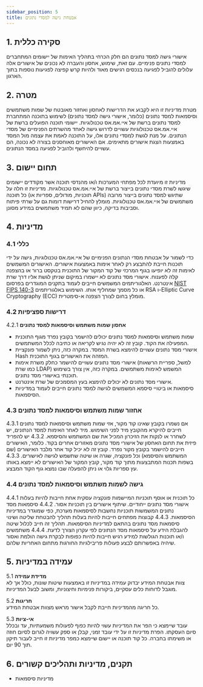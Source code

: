 ```yaml
---
sidebar_position: 5
title: אבטחת גישה למסדי נתונים
---
```


## 1. סקירה כללית 
אישורי גישה למסד נתונים הם חלק הכרחי בתהליך האימות של יישומים המתחברים למסדי נתונים פנימיים. עם זאת, שימוש, אחסון והעברה לא נכונים של אישורים אלה עלולים להוביל לפגיעה בנכסים רגישים מאוד ולהיות קרש קפיצה לפגיעות נוספות בתוך הארגון.

## 2. מטרה
מטרת מדיניות זו היא לקבוע את הדרישות לאחסון ואחזור מאובטח של שמות משתמשים וסיסמאות למסד נתונים (כלומר, אישורי גישה למסד נתונים) לשימוש בתוכנה המתחברת למסד נתונים ברשת של איי.אמ.אס טכנולוגיות. יישומי תוכנה הפועלים ברשת של איי.אמ.אס טכנולוגיות עשויים לדרוש גישה לאחד מהשרתים הפנימיים של מסדי הנתונים. על מנת לגשת למסדי נתונים אלו, על התוכנה לאמת את עצמה מול המסד באמצעות הצגת אישורים מתאימים. אם האישורים מאוחסנים בצורה לא נכונה, הם עשויים להיחשף ולהוביל לפגיעה במסד הנתונים.

## 3. תחום יישום
מדיניות זו מיועדת לכל מפתחי המערכות ו/או מהנדסי תוכנה אשר מקודדים יישומים שיגשו לשרת מסדי נתונים בייצור ברשת של איי.אמ.אס טכנולוגיות. מדיניות זו חלה על כל תוכנה (תוכניות, מודולים, ספריות או APIs) שתיגש למסד נתונים בייצור מרובה משתמשים של איי.אמ.אס טכנולוגיות. מומלץ להחיל דרישות דומות גם על שרתי פיתוח וסביבות בדיקה, כיוון שהם לא תמיד משתמשים במידע מסונן.

## 4. מדיניות

### 4.1 כללי
כדי לשמור על אבטחת מסדי הנתונים הפנימיים של איי.אמ.אס טכנולוגיות, גישה על ידי תוכנות חייבת להתבצע רק לאחר אימות באמצעות אישורים. האישורים המשמשים לאימות זה לא יופיעו בגוף המרכזי של קוד המקור של התוכנית בטקסט ברור או בהצפנה קלה לפענוח. אישורי מסד נתונים לא יישמרו במיקום שניתן לגשת אליו דרך שרת אינטרנט. האלגוריתמים המשמשים חייבים לעמוד בתקנים המוגדרים בפרסום [NIST FIPS 140-3](https://csrc.nist.gov/pubs/fips/140-3/final) או כל מסמך שמחליף אותו. השימוש באלגוריתמים RSA ו-Elliptic Curve Cryptography (ECC) מומלץ בחום לצורך הצפנה א-סימטרית.

### 4.2 דרישות ספציפיות 
4.2.1 **אחסון שמות משתמש וסיסמאות למסד נתונים**
- שמות משתמש וסיסמאות למסד נתונים יכולים להישמר בקובץ נפרד מגוף התוכנית המפעילה את הקוד. קובץ זה לא יהיה נגיש לקריאה או כתיבה לכלל המשתמשים.
- אישורי מסד נתונים עשויים להימצא בשרת המסד. במקרה כזה, ניתן לשמור פונקציית Hash המזהה את האישורים בגוף התוכנית.
- אישורי מסד נתונים עשויים להישמר כחלק משרת אימות (למשל, ספריית הרשאות כמו שרת LDAP) המשמש לאימות משתמשים. במקרה כזה, אין צורך בשימוש תוכנתי באישורי מסד נתונים.
- אישורי מסד נתונים לא יכולים להימצא בעץ המסמכים של שרת אינטרנט.
- סיסמאות או ביטויי סיסמא המשמשים לגישה למסד נתונים חייבים לעמוד במדיניות הסיסמאות.

### 4.3 **אחזור שמות משתמש וסיסמאות למסד נתונים**  
4.3.1 אם נשמרו בקובץ שאינו קוד מקור, אזי שמות משתמש וסיסמאות למסד נתונים חייבים להיקרא מהקובץ מיד לפני השימוש. מיד לאחר האימות למסד הנתונים, יש לשחרר או לנקות את הזיכרון המכיל את שם המשתמש והסיסמא.
4.3.2 יש להפריד פיזית את תחום האחסון של אישורי מסד נתונים מאזורים אחרים בקוד. כלומר, האישורים חייבים להישמר בקובץ מקור נפרד. קובץ זה לא יכיל קוד אחר מלבד האישורים (שם המשתמש והסיסמא) וכל פונקציה, שגרה או שיטה שתשמש לגישה לאישורים.
4.3.3 בשפות תכנות המתבצעות מתוך קוד מקור, קובץ המקור של האישורים לא יימצא באותו עץ ספריות גלוי או ניתן להפעלה שבו נמצא גוף הקוד המבצע.

### 4.4 **גישה לשמות משתמש וסיסמאות למסד נתונים**  
4.4.1 כל תוכנית או אוסף תוכניות המיישמות פונקציה עסקית אחת חייבות להיות בעלות אישורי מסד נתונים ייחודיים. שיתוף אישורים בין תוכניות אסור.
4.4.2 סיסמאות מסד נתונים המשמשות תוכניות נחשבות לסיסמאות מערכת, כפי שמוגדר במדיניות הסיסמאות.
4.4.3 קבוצות מפתחים חייבות להיות בעלות תהליך להבטחת שליטה ושינוי סיסמאות מסד נתונים בהתאם למדיניות הסיסמאות. תהליך זה חייב לכלול שיטה להגבלת הידע על סיסמאות מסד הנתונים לפי עקרון הצורך לדעת.
4.4.4 משתמשים ו/או תוכנות הגולשות למידע רגיש חייבות להיות כפופות לבקרת גישה הולמת ואסור שיהיה באפשרותם לבצע פעולות פריבילגיות החורגות מתחום האחריות שלהם.

## 5. עמידה במדיניות

5.1 **מדידת עמידה**  
צוות אבטחת המידע יבדוק עמידה במדיניות זו באמצעות שיטות שונות, כולל אך לא מוגבל לדוחות כלים עסקיים, ביקורות פנימיות וחיצוניות, ומשוב לבעל המדיניות.

5.2 **חריגות**  
כל חריגה מהמדיניות חייבת לקבל אישור מראש מצוות אבטחת המידע.

5.3 **אי-ציות**  
עובד שיימצא כי הפר את המדיניות עשוי להיות כפוף לפעולות משמעתיות, עד ובכלל סיום העסקתו. הפרת מדיניות זו על ידי עובד זמני, קבלן או ספק עשויה לגרום לסיום חוזה או משימתו בחברה. כל קוד תוכנה או יישום שיימצא כמפר מדיניות זו חייב לעבור תיקון תוך 90 יום.

## 6. תקנים, מדיניות ותהליכים קשורים

- מדיניות סיסמאות